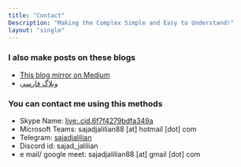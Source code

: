```yaml
---
title: "Contact"
Description: "Making the Complex Simple and Easy to Understand!"
layout: "single"
---
```

### I also make posts on these blogs

- [This blog mirror on Medium](https://medium.com/@SajadJ)
- [وبلاگ فارسی](https://virgool.io/@SajadJ)

### You can contact me using this methods

- Skype Name: [live:.cid.6f7f4279bdfa349a](https://join.skype.com/invite/N53jlo9oP3vK)
- Microsoft Teams: sajadjalilian88 [at] hotmail [dot] com
- Telegram: [sajadjalilian](https://t.me/sajadjalilian)
- Discord id: sajad_jalilian
- e mail/ google meet: sajadjalilian88 [at] gmail [dot] com
